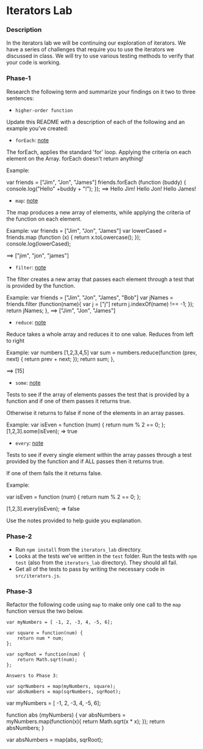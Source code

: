 # Iterators Lab

### Description

In the iterators lab we will be continuing our exploration of
iterators. We have a series of challenges that require you to use the
iterators we discussed in class. We will try to use various testing
methods to verify that your code is working.

### Phase-1

Research the following term and summarize your findings on it two to
three sentences:

* `higher-order function`


Update this README with a description of each of the following and an
example you've created:

* `forEach`: [note](https://developer.mozilla.org/en-US/docs/Web/JavaScript/Reference/Global_Objects/Array/forEach)

The forEach, applies the standard 'for' loop.  Applying the criteria on each element on the Array.  forEach doesn't return anything!

Example:

var friends = ["Jim", "Jon", "James"]
friends.forEach (function (buddy) {
	console.log("Hello" +buddy + "!");
});
==>
Hello Jim!
Hello Jon!
Hello James!


* `map`: [note](https://developer.mozilla.org/en-US/docs/Web/JavaScript/Reference/Global_Objects/Array/map)

The map produces a new array of elements, while applying the criteria of the function on each element.

Example:
var friends = ["Jim", "Jon", "James"]
var lowerCased = friends.map (function (x) {
	return x.toLowercase();
});
console.log(lowerCased);

==>
["jim", "jon", "james"]



* `filter`: [note](https://developer.mozilla.org/en-US/docs/Web/JavaScript/Reference/Global_Objects/Array/filter)

The filter creates a new array that passes each element through a test that is provided by the function.

Example:
var friends = ["Jim", "Jon", "James", "Bob"]
var jNames = friends.filter (function(name){
	var j = ["j"]
	return j.indexOf(name) !== -1;
});
return jNames;
},
==>
["Jim", "Jon", "James"]



* `reduce`: [note](https://developer.mozilla.org/en-US/docs/Web/JavaScript/Reference/Global_Objects/Array/reduce)

Reduce takes a whole array and reduces it to one value.  Reduces from left to right

Example:
var numbers [1,2,3,4,5]
var sum = numbers.reduce(function (prev, next) {
	return prev + next;
});
return sum;
},

==>
[15]


* `some`: [note](https://developer.mozilla.org/en-US/docs/Web/JavaScript/Reference/Global_Objects/Array/some)

Tests to see if the array of elements passes the test that is provided by a function and if one of them passes it returns true.

Otherwise it returns to false if none of the elements in an array passes.

Example:
var isEven = function (num) {
  return num % 2 == 0;
};
[1,2,3].some(isEven);
=> true




* `every`: [note](https://developer.mozilla.org/en-US/docs/Web/JavaScript/Reference/Global_Objects/Array/every)


Tests to see if every single element within the array passes through a test provided by the function and if ALL passes then it returns true.

If one of them fails the it returns false.

Example:

var isEven = function (num) {
  return num % 2 == 0;
};

[1,2,3].every(isEven);
=> false

Use the notes provided to help guide you explanation.

### Phase-2

* Run `npm install` from the `iterators_lab` directory.
* Looks at the tests we've written in the `test` folder. Run the tests
  with `npm test` (also from the `iterators_lab` directory). They
  should all fail.
* Get all of the tests to pass by writing the necessary code in
  `src/iterators.js`.

### Phase-3

Refactor the following code using `map` to make only one call to the `map` function versus the two below.


```
var myNumbers = [ -1, 2, -3, 4, -5, 6];

var square = function(num) {
	return num * num;
};

var sqrRoot = function(num) {
	return Math.sqrt(num);
};

Answers to Phase 3:

var sqrNumbers = map(myNumbers, square);
var absNumbers = map(sqrNumbers, sqrRoot);
```
var myNumbers = [ -1, 2, -3, 4, -5, 6];


function abs (myNumbers) {
	var absNumbers = myNumbers.map(function(x){
    return Math.sqrt(x * x);
});
	return absNumbers;
}

var absNumbers = map(abs, sqrRoot);

